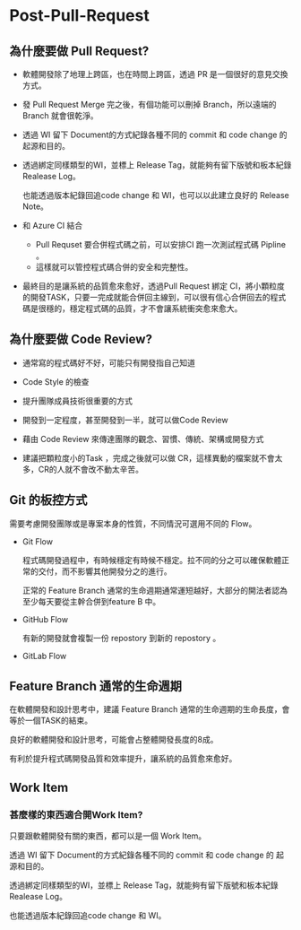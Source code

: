 # Post-Pull-Request
## 為什麼要做 Pull Request?

- 軟體開發除了地理上跨區，也在時間上跨區，透過 PR 是一個很好的意見交換方式。

- 發 Pull Request Merge 完之後，有個功能可以刪掉 Branch，所以遠端的 Branch 就會很乾淨。

- 透過 WI 留下 Document的方式紀錄各種不同的 commit 和 code change 的 起源和目的。

- 透過綁定同樣類型的WI，並標上 Release Tag，就能夠有留下版號和板本紀錄 Realease Log。

    也能透過版本紀錄回追code change 和 WI，也可以以此建立良好的 Release Note。

- 和 Azure CI 結合

    - Pull Requset 要合併程式碼之前，可以安排CI 跑一次測試程式碼 Pipline 。
    - 這樣就可以管控程式碼合併的安全和完整性。

- 最終目的是讓系統的品質愈來愈好，透過Pull Request 綁定 CI，將小顆粒度的開發TASK，只要一完成就能合併回主線到，可以很有信心合併回去的程式碼是很穩的，穩定程式碼的品質，才不會讓系統衝突愈來愈大。

    

## 為什麼要做 Code Review?

- 通常寫的程式碼好不好，可能只有開發指自己知道

- Code Style 的檢查

- 提升團隊成員技術很重要的方式

- 開發到一定程度，甚至開發到一半，就可以做Code Review
- 藉由 Code Review 來傳達團隊的觀念、習慣、傳統、架構或開發方式
- 建議把顆粒度小的Task ，完成之後就可以做 CR，這樣異動的檔案就不會太多，CR的人就不會改不動太辛苦。



## Git 的板控方式

需要考慮開發團隊或是專案本身的性質，不同情況可選用不同的 Flow。

- Git Flow

    程式碼開發過程中，有時候穩定有時候不穩定。拉不同的分之可以確保軟體正常的交付，而不影響其他開發分之的進行。

    正常的 Feature Branch 通常的生命週期通常運短越好，大部分的開法者認為至少每天要從主幹合併到feature B 中。

- GitHub Flow

    有新的開發就會複製一份 repostory 到新的 repostory 。

- GitLab Flow

    

## Feature Branch 通常的生命週期

在軟體開發和設計思考中，建議 Feature Branch 通常的生命週期的生命長度，會等於一個TASK的結束。

良好的軟體開發和設計思考，可能會占整體開發長度的8成。

有利於提升程式碼開發品質和效率提升，讓系統的品質愈來愈好。



##  Work Item

### 甚麼樣的東西適合開Work Item?

只要跟軟體開發有關的東西，都可以是一個 Work Item。

透過 WI 留下 Document的方式紀錄各種不同的 commit 和 code change 的 起源和目的。

透過綁定同樣類型的WI，並標上 Release Tag，就能夠有留下版號和板本紀錄 Realease Log。

也能透過版本紀錄回追code change 和 WI。
